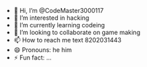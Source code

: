 - 👋 Hi, I’m @CodeMaster3000117
- 👀 I’m interested in hacking
- 🌱 I’m currently learning codeing
- 💞️ I’m looking to collaborate on game making
- 📫 How to reach me text 8202031443
- 😄 Pronouns: he him
- ⚡ Fun fact: ...

<!---
CodeMaster3000117/CodeMaster3000117 is a ✨ special ✨ repository because its `README.md` (this file) appears on your GitHub profile.
You can click the Preview link to take a look at your changes.
--->

